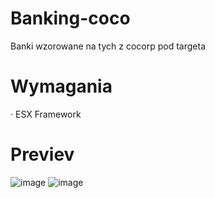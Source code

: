 # Banking-coco
Banki wzorowane na tych z cocorp pod targeta 

# Wymagania
· ESX Framework
# Previev
![image](https://github.com/adeczeq/Banking-coco/assets/136931478/914c82ba-4ffc-4243-8dd8-c5de5db93aa0)
![image](https://github.com/adeczeq/Banking-coco/assets/136931478/868299d8-c04e-4ad2-a601-15709473030f)











